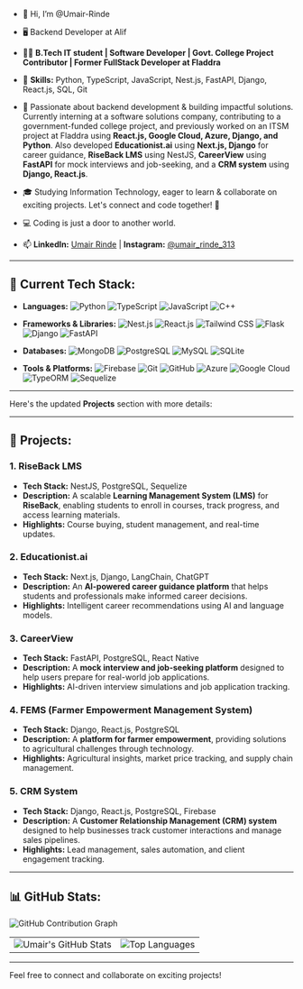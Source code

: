 
- 👋 Hi, I’m @Umair-Rinde  
- 🖥 Backend Developer at Alif
- 👨‍💻 **B.Tech IT student | Software Developer | Govt. College Project Contributor | Former FullStack Developer at Fladdra**  

- 🔧 **Skills:** Python, TypeScript, JavaScript, Nest.js, FastAPI, Django, React.js, SQL, Git  

- 🌟 Passionate about backend development & building impactful solutions. Currently interning at a software solutions company, contributing to a government-funded college project, and previously worked on an ITSM project at Fladdra using **React.js, Google Cloud, Azure, Django, and Python**. Also developed **Educationist.ai** using **Next.js, Django** for career guidance, **RiseBack LMS** using NestJS, **CareerView** using **FastAPI** for mock interviews and job-seeking, and a **CRM system** using **Django, React.js**.  

- 🎓 Studying Information Technology, eager to learn & collaborate on exciting projects. Let's connect and code together! 💬  

- 💻 Coding is just a door to another world.

- 📫 **LinkedIn:** [Umair Rinde](https://www.linkedin.com/in/umair-rinde) | **Instagram:** [@umair\_rinde\_313](https://www.instagram.com/umair_rinde_313)

---

## 🚀 Current Tech Stack:

- **Languages:**
   ![Python](https://img.shields.io/badge/Python-3776AB?style=flat&logo=python&logoColor=white)
   ![TypeScript](https://img.shields.io/badge/TypeScript-3178C6?style=flat&logo=typescript&logoColor=white)
   ![JavaScript](https://img.shields.io/badge/JavaScript-F7DF1E?style=flat&logo=javascript&logoColor=black)
   ![C++](https://img.shields.io/badge/C++-00599C?style=flat&logo=cplusplus&logoColor=white)

- **Frameworks & Libraries:**
   ![Nest.js](https://img.shields.io/badge/Nest.js-E0234E?style=flat&logo=nestjs&logoColor=white)
   ![React.js](https://img.shields.io/badge/React-61DAFB?style=flat&logo=react&logoColor=black)
   ![Tailwind CSS](https://img.shields.io/badge/Tailwind%20CSS-06B6D4?style=flat&logo=tailwindcss&logoColor=white)
   ![Flask](https://img.shields.io/badge/Flask-000000?style=flat&logo=flask&logoColor=white)
   ![Django](https://img.shields.io/badge/Django-092E20?style=flat&logo=django&logoColor=white)
   ![FastAPI](https://img.shields.io/badge/FastAPI-009688?style=flat&logo=fastapi&logoColor=white)

- **Databases:**
   ![MongoDB](https://img.shields.io/badge/MongoDB-47A248?style=flat&logo=mongodb&logoColor=white)
   ![PostgreSQL](https://img.shields.io/badge/PostgreSQL-4169E1?style=flat&logo=postgresql&logoColor=white)
   ![MySQL](https://img.shields.io/badge/MySQL-4479A1?style=flat&logo=mysql&logoColor=white)
   ![SQLite](https://img.shields.io/badge/SQLite-003B57?style=flat&logo=sqlite&logoColor=white)

- **Tools & Platforms:**
   ![Firebase](https://img.shields.io/badge/Firebase-FFCA28?style=flat&logo=firebase&logoColor=black)
   ![Git](https://img.shields.io/badge/Git-F05032?style=flat&logo=git&logoColor=white)
   ![GitHub](https://img.shields.io/badge/GitHub-181717?style=flat&logo=github&logoColor=white)
   ![Azure](https://img.shields.io/badge/Azure-0089D6?style=flat&logo=microsoftazure&logoColor=white)
   ![Google Cloud](https://img.shields.io/badge/Google%20Cloud-4285F4?style=flat&logo=googlecloud&logoColor=white)
   ![TypeORM](https://img.shields.io/badge/TypeORM-000000?style=flat&logo=typeorm&logoColor=white)
   ![Sequelize](https://img.shields.io/badge/Sequelize-52B0B0?style=flat&logo=sequelize&logoColor=white)


---

Here's the updated **Projects** section with more details:  

---

## 💼 Projects:

### 1. **RiseBack LMS**  
- **Tech Stack:** NestJS, PostgreSQL, Sequelize  
- **Description:** A scalable **Learning Management System (LMS)** for **RiseBack**, enabling students to enroll in courses, track progress, and access learning materials.  
- **Highlights:** Course buying, student management, and real-time updates.  

### 2. **Educationist.ai**  
- **Tech Stack:** Next.js, Django, LangChain, ChatGPT  
- **Description:** An **AI-powered career guidance platform** that helps students and professionals make informed career decisions.  
- **Highlights:** Intelligent career recommendations using AI and language models.  

### 3. **CareerView**  
- **Tech Stack:** FastAPI, PostgreSQL, React Native  
- **Description:** A **mock interview and job-seeking platform** designed to help users prepare for real-world job applications.  
- **Highlights:** AI-driven interview simulations and job application tracking.  

### 4. **FEMS (Farmer Empowerment Management System)**  
- **Tech Stack:** Django, React.js, PostgreSQL  
- **Description:** A **platform for farmer empowerment**, providing solutions to agricultural challenges through technology.  
- **Highlights:** Agricultural insights, market price tracking, and supply chain management.  

### 5. **CRM System**  
- **Tech Stack:** Django, React.js, PostgreSQL,  Firebase  
- **Description:** A **Customer Relationship Management (CRM) system** designed to help businesses track customer interactions and manage sales pipelines.  
- **Highlights:** Lead management, sales automation, and client engagement tracking.  

---

## 📊 GitHub Stats:

![GitHub Contribution Graph](https://github-readme-activity-graph.vercel.app/graph?username=Umair-Rinde&theme=github)


<div align="center">
  <table>
    <tr>
      <td>
        <img src="https://github-readme-stats.vercel.app/api?username=Umair-Rinde&show_icons=true&theme=radical" alt="Umair's GitHub Stats" />
      </td>
      <td>
        <img src="https://github-readme-stats.vercel.app/api/top-langs/?username=Umair-Rinde&layout=compact&theme=radical" alt="Top Languages" />
      </td>
    </tr>
  </table>
</div>



---

Feel free to connect and collaborate on exciting projects!

